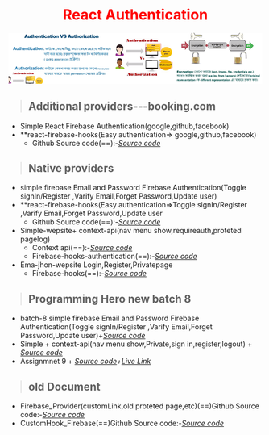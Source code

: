 <p>
 <h1 style="color:red;" align="center">React Authentication</h1>
</p>

 ![alt text](c.png)
 
> ## Additional providers---booking.com
- Simple React Firebase Authentication(google,github,facebook)
- **react-firebase-hooks(Easy authentication=> google,github,facebook)
  - Github Source code(==):-*[Source code](https://github.com/julfiker755/2023-authentication-google-facebook-github)*
>  ## Native providers
- simple firebase Email and Password Firebase Authentication(Toggle signIn/Register ,Varify Email,Forget Password,Update user)
- **react-firebase-hooks(Easy authentication=>Toggle signIn/Register ,Varify Email,Forget Password,Update user
  - Github Source code(==):-*[Source code](https://github.com/julfiker755/2023-authentication-Email-and-password)*
- Simple-wepsite+ context-api(nav menu show,requireauth,proteted pagelog)
   - Context api(==):-*[Source code](https://github.com/julfiker755/2023-simple-wepsite-context-api)*
   - Firebase-hooks-authentication(==):-*[Source code](https://github.com/julfiker755/2023-simple-wepsite-react-firebase-hooks)*
 - Ema-jhon-wepsite Login,Register,Privatepage
   - Firebase-hooks(==):-*[Source code](https://github.com/julfiker755/2023-ema-jhon-wepsite-login-register-private)*
> ## Programming Hero new batch 8
- batch-8 simple firebase Email and Password Firebase Authentication(Toggle signIn/Register ,Varify Email,Forget Password,Update user)+*[Source code](https://github.com/julfiker755/batch-8-email-and-pasword-authentication/tree/main)*
- Simple + context-api(nav menu show,Private,sign in,register,logout) + *[Source code](https://github.com/julfiker755/batch8-signin-signup-logout/tree/main)*
- Assignmnet 9 + *[Source code](https://github.com/julfiker755/assignment9/)+[Live Link](https://assignment9-bccfb.web.app/)*

  
  
> ## old Document
- Firebase_Provider(customLink,old proteted page,etc)(==)Github Source code:-*[Source code](https://github.com/julfiker755/Firebase_Provider)*
- CustomHook_Firebase(==)Github Source code:-*[Source code](https://github.com/julfiker755/CustomHook_Firebase)*


